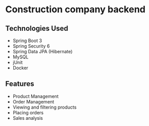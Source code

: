 # Construction company backend

## Technologies Used
- Spring Boot 3
- Spring Security 6
- Spring Data JPA (Hibernate)
- MySQL
- jUnit
- Docker

## Features
- Product Management
- Order Management
- Viewing and filtering products
- Placing orders
- Sales analysis
